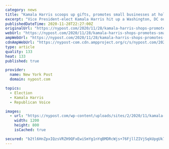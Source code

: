 ```yaml
---
category: news
title: "Kamala Harris scoops up gifts, promotes small businesses at holiday market"
excerpt: "Vice President-elect Kamala Harris hit up a Washington, DC outdoor holiday market Saturday — and found herself the perfect stocking stuffer. With husband Doug Emhoff at her side, a laughing"
publishedDateTime: 2020-11-28T22:27:00Z
originalUrl: "https://nypost.com/2020/11/28/kamala-harris-shops-promotes-small-businesses-at-holiday-market/"
webUrl: "https://nypost.com/2020/11/28/kamala-harris-shops-promotes-small-businesses-at-holiday-market/"
ampWebUrl: "https://nypost.com/2020/11/28/kamala-harris-shops-promotes-small-businesses-at-holiday-market/amp/"
cdnAmpWebUrl: "https://nypost-com.cdn.ampproject.org/c/s/nypost.com/2020/11/28/kamala-harris-shops-promotes-small-businesses-at-holiday-market/amp/"
type: article
quality: 133
heat: 133
published: true

provider:
  name: New York Post
  domain: nypost.com

topics:
  - Election
  - Kamala Harris
  - Republican Voice

images:
  - url: "https://nypost.com/wp-content/uploads/sites/2/2020/11/kamala-harris-doug-emhoff-holiday-shopping-MAIN.jpg?quality=90&strip=all&w=1200"
    width: 1200
    height: 800
    isCached: true

secured: "b2tl6HnZpxIQzsVRZH9QFxEwiSmYg1nYqBMDRcWjs+76FjllZIVjSqkUpgUk7j2zQxThE1xf1Avb0ygRtLa6ZM2UMzPYwcAJTwmhfqJoJLoR9aLap9Bgkgda2/kpm16BtfILkFowbw8/6eO+ebe69UIg/EfS6ojnNMtE5BwM5YtK2dNMLCktZIkIzejDwkGU7biwqh2cIccaFHEBNDTmjpf2WZhb7h0GE1IFFJ+vo3OXE8m3U9VTU3EmJ0DTzAhVn0BX/ZZz01QZ+yxVKfcFtFA6P4ERj5MSAChs33ZazUTd73VBeFYqkF0Mr9UtsKcIaB/Tb67H/GN5tsBRSxEyVoZTIFWvUXi0m4T40/JMuLs=;XnW3pyYHOq9DkTisoB54hA=="
---
```


